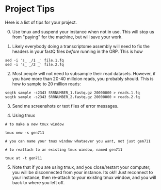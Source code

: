 Project Tips
==

Here is a list of tips for your project.

0. Use tmux and suspend your instance when not in use. This will stop us from "paying" for the machine, but will save your work.

1. Likely everybody doing a transcriptome assembly will need to fix the headers in your fastQ files _before_ running in the ORP. This is how

```
sed -i 's_ _/1 _' file.1.fq
sed -i 's_ _/2 _' file.2.fq
```

2. Most people will not need to subsample their read datasets. However, if you have more than
20-40 milloion reads, you probably should. This is how to sample to 20 million reads:

```
seqtk sample -s2343 SRRNUMBER_1.fastq.gz 20000000 > reads.1.fq
seqtk sample -s2343 SRRNUMBER_2.fastq.gz 20000000 > reads.2.fq
```

3. Send me screenshots or text files of error messages.

4. Using tmux

```
# to make a new tmux window

tmux new -s gen711

# you can name your tmux window whataever you want, not just gen711

# to reattach to an existing tmux window, named gen711

tmux at -t gen711

```

5. Note that if you are using tmux, and you close/restart your computer, you will be disconnected from your instance. Its ok!! Just reconnect to your instance, then re-attach to your existing tmux window, and you will back to where you left off. 
